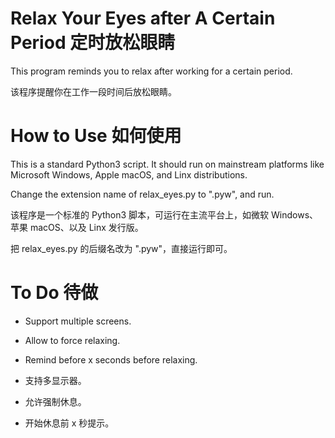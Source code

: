 # Relax Your Eyes after A Certain Period 定时放松眼睛

This program reminds you to relax after working for a certain period.

该程序提醒你在工作一段时间后放松眼睛。

# How to Use 如何使用

This is a standard Python3 script. It should run on mainstream platforms like Microsoft Windows, Apple macOS, and Linx distributions.

Change the extension name of relax_eyes.py to ".pyw", and run.

该程序是一个标准的 Python3 脚本，可运行在主流平台上，如微软 Windows、苹果 macOS、以及 Linx 发行版。

把 relax_eyes.py 的后缀名改为 ".pyw"，直接运行即可。

# To Do 待做

- Support multiple screens.
- Allow to force relaxing.
- Remind before x seconds before relaxing.

- 支持多显示器。
- 允许强制休息。
- 开始休息前 x 秒提示。
